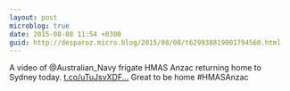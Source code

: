 ```yaml
---
layout: post
microblog: true
date: 2015-08-08 11:54 +0300
guid: http://desparoz.micro.blog/2015/08/08/t629938819001794560.html
---
```

A video of @Australian_Navy frigate HMAS Anzac returning home to Sydney today. [t.co/uTuJsvXDF...](http://t.co/uTuJsvXDFU) Great to be home #HMASAnzac
